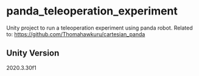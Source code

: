 # panda_teleoperation_experiment
Unity project to run a teleoperation experiment using panda robot. 
Related to: https://github.com/Thomahawkuru/cartesian_panda

## Unity Version
2020.3.30f1

